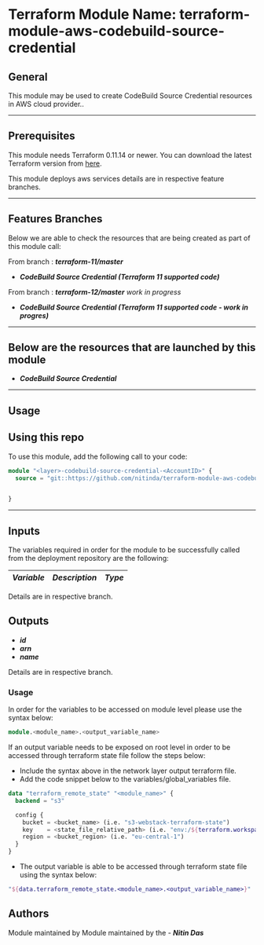 # Terraform Module Name: terraform-module-aws-codebuild-source-credential


## General

This module may be used to create CodeBuild Source Credential resources in AWS cloud provider..

---


## Prerequisites

This module needs Terraform 0.11.14 or newer.
You can download the latest Terraform version from [here](https://www.terraform.io/downloads.html).

This module deploys aws services details are in respective feature branches.

---

## Features Branches

Below we are able to check the resources that are being created as part of this module call:

From branch : **_terraform-11/master_**

* **_CodeBuild Source Credential (Terraform 11 supported code)_**

From branch : **_terraform-12/master_** *work in progress*

* **_CodeBuild Source Credential (Terraform 11 supported code - work in progres)_**


---

## Below are the resources that are launched by this module

* **_CodeBuild Source Credential_**


---

## Usage

## Using this repo

To use this module, add the following call to your code:

```tf
module "<layer>-codebuild-source-credential-<AccountID>" {
  source = "git::https://github.com/nitinda/terraform-module-aws-codebuild-source-credential.git?ref=master"


}
```
---

## Inputs

The variables required in order for the module to be successfully called from the deployment repository are the following:


|         **_Variable_**          |        **_Description_**            |   **_Type_**   |
|---------------------------------|-------------------------------------|----------------|



Details are in respective branch.


## Outputs

* **_id_**
* **_arn_**
* **_name_**

Details are in respective branch.


### Usage
In order for the variables to be accessed on module level please use the syntax below:

```tf
module.<module_name>.<output_variable_name>
```

If an output variable needs to be exposed on root level in order to be accessed through terraform state file follow the steps below:

- Include the syntax above in the network layer output terraform file.
- Add the code snippet below to the variables/global_variables file.

```tf
data "terraform_remote_state" "<module_name>" {
  backend = "s3"

  config {
    bucket = <bucket_name> (i.e. "s3-webstack-terraform-state")
    key    = <state_file_relative_path> (i.e. "env:/${terraform.workspace}/4_Networking/terraform.tfstate")
    region = <bucket_region> (i.e. "eu-central-1")
  }
}
```

- The output variable is able to be accessed through terraform state file using the syntax below:

```tf
"${data.terraform_remote_state.<module_name>.<output_variable_name>}"
```

## Authors
Module maintained by Module maintained by the - **_Nitin Das_**